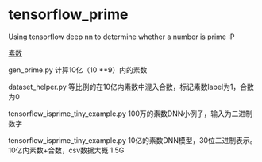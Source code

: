 # tensorflow_prime
Using tensorflow deep nn to determine whether a number is prime :P

[素数](https://github.com/wangruichens/notes/blob/master/prime%20number/prime.pdf)


gen_prime.py 计算10亿（10 **9）内的素数

dataset_helper.py 等比例的在10亿内素数中混入合数，标记素数label为1，合数为0

tensorflow_isprime_tiny_example.py 100万的素数DNN小例子，输入为二进制数字

tensorflow_isprime_tiny_example.py 10亿的素数DNN模型，30位二进制表示。10亿内素数+合数，csv数据大概 1.5G